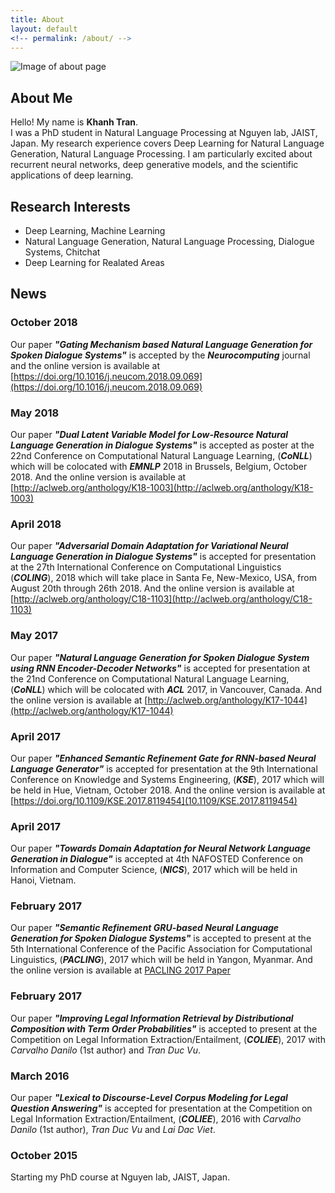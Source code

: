 ```yaml
---
title: About
layout: default
<!-- permalink: /about/ -->
---
```


![Image of about page](/images/about/banner-4.jpg)

## About Me
Hello! My name is **Khanh Tran**.  
I was a PhD student in Natural Language Processing at Nguyen lab, JAIST, Japan. My research experience covers Deep Learning for Natural Language Generation, Natural Language Processing. 
I am particularly excited about recurrent neural networks, deep generative models, and the scientific applications of deep learning. 

## Research Interests
* Deep Learning, Machine Learning
* Natural Language Generation, Natural Language Processing, Dialogue Systems, Chitchat
* Deep Learning for Realated Areas


## News  
<!-- 2018 -->
### October 2018  
Our paper ***"Gating Mechanism based Natural Language Generation for Spoken Dialogue Systems"*** is accepted by the ***Neurocomputing***  journal and the online version is available at [https://doi.org/10.1016/j.neucom.2018.09.069](https://doi.org/10.1016/j.neucom.2018.09.069)
### May 2018
Our paper ***"Dual Latent Variable Model for Low-Resource Natural Language Generation in Dialogue Systems"*** is accepted
as poster at the 22nd Conference on Computational Natural Language Learning, (***CoNLL***) which will be colocated with ***EMNLP*** 2018 in Brussels, Belgium, October 2018. And the online version is available at [http://aclweb.org/anthology/K18-1003](http://aclweb.org/anthology/K18-1003)
### April 2018
Our paper ***"Adversarial Domain Adaptation for Variational Neural Language Generation in Dialogue Systems"*** is accepted
for presentation at the 27th International Conference on Computational Linguistics (***COLING***), 2018 which will take place in Santa Fe, New-Mexico, USA, from August 20th through 26th 2018. And the online version is available at [http://aclweb.org/anthology/C18-1103](http://aclweb.org/anthology/C18-1103)

<!-- 2017 -->
### May 2017
Our paper ***"Natural Language Generation for Spoken Dialogue System using RNN Encoder-Decoder Networks"*** is accepted
for presentation at the 21nd Conference on Computational Natural Language Learning, (***CoNLL***) which will be colocated with ***ACL*** 2017, in Vancouver, Canada. And the online version is available at [http://aclweb.org/anthology/K17-1044](http://aclweb.org/anthology/K17-1044)
### April 2017
Our paper ***"Enhanced Semantic Refinement Gate for RNN-based Neural Language Generator"*** is accepted
for presentation at the 9th International Conference on Knowledge and Systems Engineering, (***KSE***), 2017 which will be held in Hue, Vietnam, October 2018. And the online version is available at [https://doi.org/10.1109/KSE.2017.8119454](10.1109/KSE.2017.8119454)
### April 2017
Our paper ***"Towards Domain Adaptation for Neural Network Language Generation in Dialogue"*** is accepted at 4th NAFOSTED Conference on Information and Computer Science, (***NICS***), 2017 which will be held in Hanoi, Vietnam.
### February 2017
Our paper ***"Semantic Refinement GRU-based Neural Language Generation for Spoken Dialogue Systems"*** is accepted to present at the 
5th International Conference of the Pacific Association for Computational Linguistics, (***PACLING***), 2017 which will be held in Yangon, Myanmar. And the online version is available at [PACLING 2017 Paper](arXiv:1706.00134)
### February 2017
Our paper ***"Improving Legal Information Retrieval by Distributional Composition with Term Order Probabilities"*** is accepted to present at the Competition on Legal Information Extraction/Entailment, (***COLIEE***), 2017 with *Carvalho Danilo* (1st author) and *Tran Duc Vu*.

<!-- 2016 -->
### March 2016
Our paper ***"Lexical to Discourse-Level Corpus Modeling for Legal Question Answering"*** is accepted
for presentation at the Competition on Legal Information Extraction/Entailment, (***COLIEE***), 2016 with *Carvalho Danilo* (1st author), *Tran Duc Vu* and *Lai Dac Viet*.

<!-- 2015 -->
### October 2015
Starting my PhD course at Nguyen lab, JAIST, Japan.

